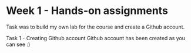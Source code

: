 # Week 1 - Hands-on assignments
Task was to build my own lab for the course and create a Github account.

Task 1 - Creating Github account
Github account has been created as you can see :)


